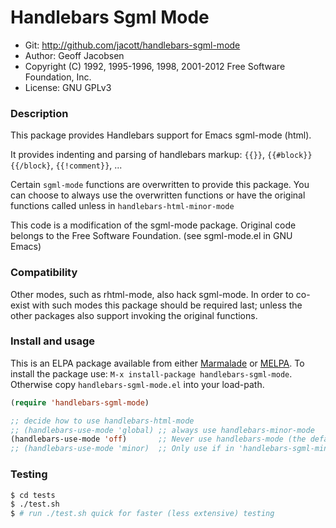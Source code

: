 # Handlebars Sgml Mode

* Git: http://github.com/jacott/handlebars-sgml-mode
* Author: Geoff Jacobsen
* Copyright (C) 1992, 1995-1996, 1998, 2001-2012 Free Software Foundation, Inc.
* License: GNU GPLv3

### Description

This package provides Handlebars support for Emacs sgml-mode (html).

It provides indenting and parsing of handlebars markup: `{{}}`, `{{#block}}{{/block}`, `{{!comment}}`, ...

Certain `sgml-mode` functions are overwritten to provide this
package. You can choose to always use the overwritten functions or
have the original functions called unless in `handlebars-html-minor-mode`

This code is a modification of the sgml-mode package. Original code
belongs to the Free Software Foundation.
(see sgml-mode.el in GNU Emacs)


### Compatibility

Other modes, such as rhtml-mode, also hack sgml-mode. In order to
co-exist with such modes this package should be required last;
unless the other packages also support invoking the original functions.

### Install and usage

This is an ELPA package available from either [Marmalade](http://marmalade-repo.org/) or
[MELPA](https://melpa.org/). To
install the package use: `M-x install-package
handlebars-sgml-mode`. Otherwise copy `handlebars-sgml-mode.el` into your load-path.


```lisp
(require 'handlebars-sgml-mode)

;; decide how to use handlebars-html-mode
;; (handlebars-use-mode 'global) ;; always use handlebars-minor-mode
(handlebars-use-mode 'off)       ;; Never use handlebars-mode (the default)
;; (handlebars-use-mode 'minor)  ;; Only use if in 'handlebars-sgml-minor-mode

```

### Testing

```sh
$ cd tests
$ ./test.sh
$ # run ./test.sh quick for faster (less extensive) testing
```
